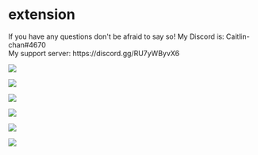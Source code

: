 # extension


<p>If you have any questions don't be afraid to say so! My Discord is: Caitlin-chan#4670<br>My support server: https://discord.gg/RU7yWByvX6</p>
<p></p>

<img src="https://media.discordapp.net/attachments/772971849146564629/782429802686185492/unknown.png">
<p></p>
<img src="https://media.discordapp.net/attachments/781386003306119228/781386361402818560/unknown.png">
<p></p>
<img src="https://media.discordapp.net/attachments/781386003306119228/781386388201275442/unknown.png">
<p></p>
<img src="https://media.discordapp.net/attachments/781386003306119228/781386443984863262/unknown.png">
<p></p>
<img src="https://media.discordapp.net/attachments/781386003306119228/781386522565279744/unknown.png">
<p></p>
<img src="https://media.discordapp.net/attachments/782484024043372564/782778715050213406/unknown.png">
<p></p>
